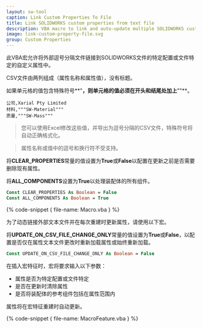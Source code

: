 ```yaml
---
layout: sw-tool
caption: Link Custom Properties To File
title: Link SOLIDWORKS custom properties from text file
description: VBA macro to link and auto-update multiple SOLIDWORKS custom properties from the external CSV/Text file into configuration or file
image: link-custom-property-file.svg
group: Custom Properties
---
```

此VBA宏允许将外部逗号分隔文件链接到SOLIDWORKS文件的特定配置或文件特定的自定义属性中。

CSV文件由两列组成（属性名称和属性值），没有标题。

如果单元格的值包含特殊符号**"**，则单元格的值必须在开头和结尾处加上**""**。

~~~
公司,Xarial Pty Limited
材料,"""SW-Material"""
质量,"""SW-Mass"""
~~~

> 您可以使用Excel修改这些值，并导出为逗号分隔的CSV文件，特殊符号将自动正确格式化。

> 属性名称或值中的逗号和换行符不受支持。

将**CLEAR_PROPERTIES**常量的值设置为**True**或**False**以配置在更新之前是否需要删除现有属性。

将**ALL_COMPONENTS**设置为**True**以处理装配体的所有组件。

~~~ vb
Const CLEAR_PROPERTIES As Boolean = False
Const ALL_COMPONENTS As Boolean = True
~~~

{% code-snippet { file-name: Macro.vba } %}

为了动态链接外部文本文件并在每次重建时更新属性，请使用以下宏。

将**UPDATE_ON_CSV_FILE_CHANGE_ONLY**常量的值设置为**True**或**False**，以配置是否仅在属性文本文件更改时重新加载属性或始终重新加载。

~~~ vb
Const UPDATE_ON_CSV_FILE_CHANGE_ONLY As Boolean = False
~~~

在插入宏特征时，宏将要求输入以下参数：

* 属性是否为特定配置或文件特定
* 是否在更新时清除属性
* 是否将装配体的参考组件包括在属性范围内

属性将在宏特征重建时自动更新。

{% code-snippet { file-name: MacroFeature.vba } %}